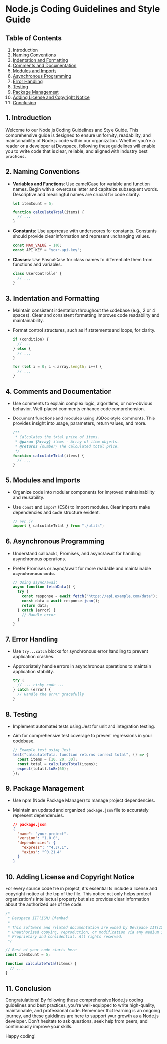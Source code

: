# Node.js Coding Guidelines and Style Guide

## Table of Contents

1. [Introduction](#introduction)
2. [Naming Conventions](#naming-conventions)
3. [Indentation and Formatting](#indentation-and-formatting)
4. [Comments and Documentation](#comments-and-documentation)
5. [Modules and Imports](#modules-and-imports)
6. [Asynchronous Programming](#asynchronous-programming)
7. [Error Handling](#error-handling)
8. [Testing](#testing)
9. [Package Management](#package-management)
10. [Adding License and Copyright Notice](#adding-license-and-copyright-notice)
11. [Conclusion](#conclusion)

## 1. Introduction

Welcome to our Node.js Coding Guidelines and Style Guide. This comprehensive guide is designed to ensure uniformity, readability, and maintainability of Node.js code within our organization. Whether you're a reader or a developer at Devspace, following these guidelines will enable you to write code that is clear, reliable, and aligned with industry best practices.

## 2. Naming Conventions

- **Variables and Functions**: Use camelCase for variable and function names. Begin with a lowercase letter and capitalize subsequent words. Descriptive and meaningful names are crucial for code clarity.

  ```javascript
  let itemCount = 5;

  function calculateTotal(items) {
    // ...
  }
  ```

- **Constants**: Use uppercase with underscores for constants. Constants should provide clear information and represent unchanging values.

  ```javascript
  const MAX_VALUE = 100;
  const API_KEY = "your-api-key";
  ```

- **Classes**: Use PascalCase for class names to differentiate them from functions and variables.

  ```javascript
  class UserController {
    // ...
  }
  ```

## 3. Indentation and Formatting

- Maintain consistent indentation throughout the codebase (e.g., 2 or 4 spaces). Clear and consistent formatting improves code readability and maintainability.

- Format control structures, such as if statements and loops, for clarity.

  ```javascript
  if (condition) {
    // ...
  } else {
    // ...
  }

  for (let i = 0; i < array.length; i++) {
    // ...
  }
  ```

## 4. Comments and Documentation

- Use comments to explain complex logic, algorithms, or non-obvious behavior. Well-placed comments enhance code comprehension.

- Document functions and modules using JSDoc-style comments. This provides insight into usage, parameters, return values, and more.

  ```javascript
  /**
   * Calculates the total price of items.
   * @param {Array} items - Array of item objects.
   * @returns {number} The calculated total price.
   */
  function calculateTotal(items) {
    // ...
  }
  ```

## 5. Modules and Imports

- Organize code into modular components for improved maintainability and reusability.

- Use `const` and `import` (ES6) to import modules. Clear imports make dependencies and code structure evident.

  ```javascript
  // app.js
  import { calculateTotal } from "./utils";
  ```

## 6. Asynchronous Programming

- Understand callbacks, Promises, and async/await for handling asynchronous operations.

- Prefer Promises or async/await for more readable and maintainable asynchronous code.

  ```javascript
  // Using async/await
  async function fetchData() {
    try {
      const response = await fetch("https://api.example.com/data");
      const data = await response.json();
      return data;
    } catch (error) {
      // Handle error
    }
  }
  ```

## 7. Error Handling

- Use `try...catch` blocks for synchronous error handling to prevent application crashes.

- Appropriately handle errors in asynchronous operations to maintain application stability.

  ```javascript
  try {
    // ... risky code ...
  } catch (error) {
    // Handle the error gracefully
  }
  ```

## 8. Testing

- Implement automated tests using Jest for unit and integration testing.

- Aim for comprehensive test coverage to prevent regressions in your codebase.

  ```javascript
  // Example test using Jest
  test("calculateTotal function returns correct total", () => {
    const items = [10, 20, 30];
    const total = calculateTotal(items);
    expect(total).toBe(60);
  });
  ```

## 9. Package Management

- Use npm (Node Package Manager) to manage project dependencies.

- Maintain an updated and organized `package.json` file to accurately represent dependencies.

  ```json
  // package.json
  {
    "name": "your-project",
    "version": "1.0.0",
    "dependencies": {
      "express": "^4.17.1",
      "axios": "^0.21.4"
    }
  }
  ```

## 10. Adding License and Copyright Notice

For every source code file in project, it's essential to include a license and copyright notice at the top of the file. This notice not only helps protect organization's intellectual property but also provides clear information about the authorized use of the code.

```javascript
/*
 * Devspace IIT(ISM) Dhanbad
 *
 * This software and related documentation are owned by Devspace IIT(ISM) Dhanbad.
 * Unauthorized copying, reproduction, or modification via any medium is strictly prohibited.
 * Proprietary and confidential. All rights reserved.
 */

// Rest of your code starts here
const itemCount = 5;

function calculateTotal(items) {
  // ...
}
```

## 11. Conclusion

Congratulations! By following these comprehensive Node.js coding guidelines and best practices, you're well-equipped to write high-quality, maintainable, and professional code. Remember that learning is an ongoing journey, and these guidelines are here to support your growth as a Node.js developer. Don't hesitate to ask questions, seek help from peers, and continuously improve your skills.

Happy coding!

